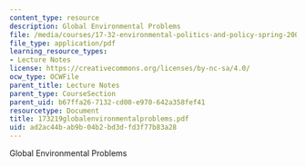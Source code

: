 ```yaml
---
content_type: resource
description: Global Environmental Problems
file: /media/courses/17-32-environmental-politics-and-policy-spring-2003/ad2ac44bab9b04b2bd3dfd3f77b83a28_173219globalenvironmentalproblems.pdf
file_type: application/pdf
learning_resource_types:
- Lecture Notes
license: https://creativecommons.org/licenses/by-nc-sa/4.0/
ocw_type: OCWFile
parent_title: Lecture Notes
parent_type: CourseSection
parent_uid: b67ffa26-7132-cd00-e970-642a358fef41
resourcetype: Document
title: 173219globalenvironmentalproblems.pdf
uid: ad2ac44b-ab9b-04b2-bd3d-fd3f77b83a28
---
```

Global Environmental Problems